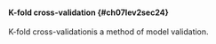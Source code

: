 #### K-fold cross-validation {#ch07lev2sec24}

K-fold cross-validationis a method of model validation.

